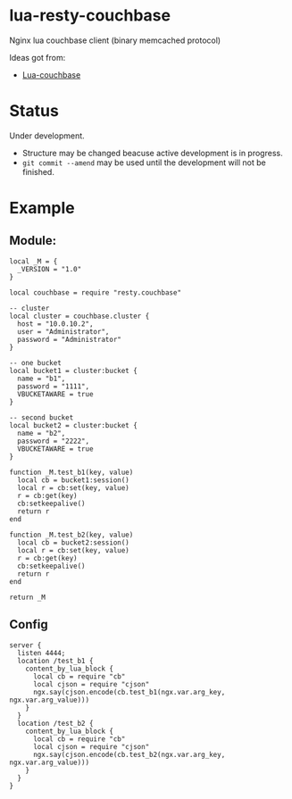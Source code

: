 # lua-resty-couchbase
Nginx lua couchbase client (binary memcached protocol)

Ideas got from:
  * [Lua-couchbase](https://github.com/kolchanov/Lua-couchbase)

# Status

Under development.
* Structure may be changed beacuse active development is in progress.
* `git commit --amend` may be used until the development will not be finished.


# Example

## Module:
```
local _M = {
  _VERSION = "1.0"
}

local couchbase = require "resty.couchbase"

-- cluster
local cluster = couchbase.cluster {
  host = "10.0.10.2",
  user = "Administrator",
  password = "Administrator"
}

-- one bucket
local bucket1 = cluster:bucket {
  name = "b1",
  password = "1111",
  VBUCKETAWARE = true
}

-- second bucket
local bucket2 = cluster:bucket {
  name = "b2",
  password = "2222",
  VBUCKETAWARE = true
}

function _M.test_b1(key, value)
  local cb = bucket1:session()
  local r = cb:set(key, value)
  r = cb:get(key)
  cb:setkeepalive()
  return r
end

function _M.test_b2(key, value)
  local cb = bucket2:session()
  local r = cb:set(key, value)
  r = cb:get(key)
  cb:setkeepalive()
  return r
end

return _M

```

## Config
```
server {
  listen 4444;
  location /test_b1 {
    content_by_lua_block {
      local cb = require "cb"
      local cjson = require "cjson"
      ngx.say(cjson.encode(cb.test_b1(ngx.var.arg_key, ngx.var.arg_value)))
    }
  }
  location /test_b2 {
    content_by_lua_block {
      local cb = require "cb"
      local cjson = require "cjson"
      ngx.say(cjson.encode(cb.test_b2(ngx.var.arg_key, ngx.var.arg_value)))
    }
  }
}
```
